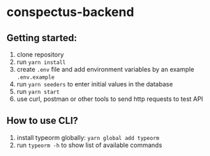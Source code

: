 # conspectus-backend

## Getting started:

1. clone repository
2. run `yarn install`
3. create ``.env`` file and add environment variables by an example ``.env.example``
4. run `yarn seeders` to enter initial values in the database
5. run `yarn start`
6. use curl, postman or other tools to send http requests to test API

## How to use CLI?
1. install typeorm globally: `yarn global add typeorm`
2. run `typeorm -h` to show list of available commands
